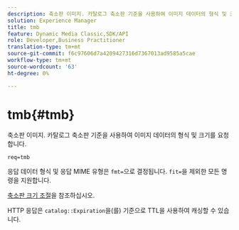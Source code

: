 ```yaml
---
description: 축소판 이미지. 카탈로그 축소판 기준을 사용하여 이미지 데이터의 형식 및 크기를 요청합니다.
solution: Experience Manager
title: tmb
feature: Dynamic Media Classic,SDK/API
role: Developer,Business Practitioner
translation-type: tm+mt
source-git-commit: f6c97606d7a4209427316d7367013ad9585a5cae
workflow-type: tm+mt
source-wordcount: '63'
ht-degree: 0%

---
```



# tmb{#tmb}

축소판 이미지. 카탈로그 축소판 기준을 사용하여 이미지 데이터의 형식 및 크기를 요청합니다.

`req=tmb`

응답 데이터 형식 및 응답 MIME 유형은 `fmt=`으로 결정됩니다. `fit=`을 제외한 모든 명령을 지원합니다.

[축소판 크기 조절](../../../../../../is-api/http-ref/image-serving-api-ref/c-http-protocol-reference/c-notes-on-server-behavior/r-thumbnail-scaling.md#reference-0f71817f721d4913b34816758d69b07f)을 참조하십시오.

HTTP 응답은 `catalog::Expiration`을(를) 기준으로 TTL을 사용하여 캐싱할 수 있습니다.
